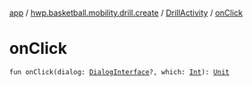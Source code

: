 [app](../../index.md) / [hwp.basketball.mobility.drill.create](../index.md) / [DrillActivity](index.md) / [onClick](.)

# onClick

`fun onClick(dialog: `[`DialogInterface`](https://developer.android.com/reference/android/content/DialogInterface.html)`?, which: `[`Int`](https://kotlinlang.org/api/latest/jvm/stdlib/kotlin/-int/index.html)`): `[`Unit`](https://kotlinlang.org/api/latest/jvm/stdlib/kotlin/-unit/index.html)
